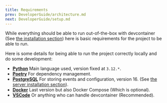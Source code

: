 ```yaml
---
title: Requirements
prev: DeveloperGuide/architecture.md
next: DeveloperGuide/setup.md
---
```


While everything should be able to run out-of-the-box with devcontainer (See [the installation section](installation.md)) here is basic requirements for the project to be able to run.

Here is some details for being able to run the project correctly locally and do some development:

- **[Python](https://www.python.org/)** Main language used, version fixed at `3.12.*`.
- **[Poetry](https://python-poetry.org/)** For dependency management.
- **[PostgreSQL](https://www.postgresql.org/)** For storing events and configuration, version 16. (See [the server installation section](server-installation.md)).
- **[Docker](https://www.docker.com/)** Last version but also Docker Compose (Which is optional).
- **[VSCode](https://code.visualstudio.com/)** Or anything who can handle devcontainer (Recommended).
